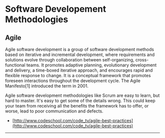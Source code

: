 # Software Developement Methodologies

## Agile
Agile software development is a group of software development methods based on iterative and incremental development, where requirements and solutions evolve through collaboration between self-organizing, cross-functional teams. It promotes adaptive planning, evolutionary development and delivery, a time-boxed iterative approach, and encourages rapid and flexible response to change. It is a conceptual framework that promotes foreseen interactions throughout the development cycle. The Agile Manifesto[1] introduced the term in 2001.

Agile software development methodologies like Scrum are easy to learn, but hard to master. It's easy to get some of the details wrong. This could keep your team from receiving all the benefits the framework has to offer, or worse, lead to poor communication and defects.
* [http://www.codeschool.com/code_tv/agile-best-practices](http://www.codeschool.com/code_tv/agile-best-practices)

-------------